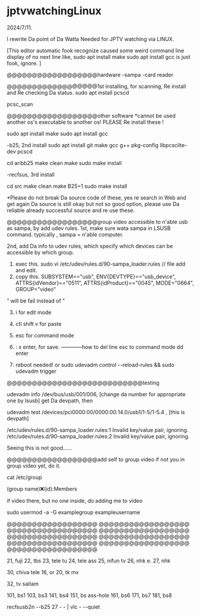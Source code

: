 # jptvwatchingLinux


2024/7/11.

I rewrite Da point of Da Watta Needed for JPTV watching via LINUX.

[This editor automatic fook recognize caused some weird command line display of no next line like, sudo apt install make
sudo apt install gcc is just fook, ignore.
]


@@@@@@@@@@@@@@@@@@hardware
-sampa
-card reader


@@@@@@@@@@@@@@@@@@1st installing, for scanning, Re install and Re checking Da status.
sudo apt install pcscd

pcsc_scan


@@@@@@@@@@@@@@@@@@other software
*cannot be used another os's executable to another os! PLEASE Re install these !

sudo apt install make
sudo apt install gcc

-b25, 2nd install
sudo apt install git make gcc g++ pkg-config libpcsclite-dev pcscd

cd aribb25
make clean
make
sudo make install

-recfsus, 3rd install

cd src
make clean
make B25=1
sudo make install



*Please do not break Da source code of these, yes re search in Web and get again
Da source is still okay but not so good option, please use Da reliable already successful
source and re use these.





@@@@@@@@@@@@@@@@@@group video accessible to n'able usb as sampa, by add udev rules.
1st, make sure wata sampa in LSUSB command.
typically , sampa = n'able computer.


2nd, add Da info to udev rules, which specify which devices can be accessible by which group.
1. exec this.
sudo vi /etc/udev/rules.d/90-sampa_loader.rules // file add and edit. 
2. copy this.
SUBSYSTEM=="usb", ENV{DEVTYPE}=="usb_device", ATTRS{idVendor}=="0511", ATTRS{idProduct}=="0045", MODE="0664", GROUP="video"

” will be fail instead of "


3. i for edit mode
4. ctl shift v for paste 
5. esc for command mode 
6. : x enter, for save. 
————how to del line 
esc to command mode dd enter 

8. reboot needed! 
or
sudo udevadm control --reload-rules && sudo udevadm trigger



@@@@@@@@@@@@@@@@@@@@@@@@@@@testing

udevadm info /dev/bus/usb/001/006, [change da number for appropriate one by lsusb]
get Da devpath, then

udevadm test /devices/pci0000:00/0000:00:14.0/usb1/1-5/1-5.4 , [this is devpath]


/etc/udev/rules.d/90-sampa_loader.rules:1 Invalid key/value pair, ignoring.                                                                 
/etc/udev/rules.d/90-sampa_loader.rules:2 Invalid key/value pair, ignoring.    

Seeing this is not good......




@@@@@@@@@@@@@@@@@@add self to group video
if not you in group video yet, do it.

cat /etc/group

(group name):x:(id):Members

if video there, but no one inside, do adding me to video

sudo usermod -a -G examplegroup exampleusername


@@@@@@@@@@@@@@@@@@
@@@@@@@@@@@@@@@@@@
@@@@@@@@@@@@@@@@@@
@@@@@@@@@@@@@@@@@@
@@@@@@@@@@@@@@@@@@
@@@@@@@@@@@@@@@@@@
@@@@@@@@@@@@@@@@@@
@@@@@@@@@@@@@@@@@@
@@@@@@@@@@@@@@@@@@









21, fuji
22, tbs
23, tele tu
24, tele ass
25, nifun tv
26, nhk e.
27, nhk

30, chiva tele
16, or 20, tk mx

32, tv saitam


101, bs1
103, bs3
141, bs4
151, bs ass-hole
161, bs6
171, bs7
181, bs8



recfsusb2n --b25 27 - - | vlc - --quiet





